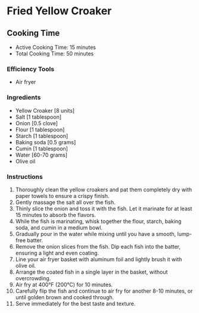 # Fried Yellow Croaker

## Cooking Time

- Active Cooking Time: 15 minutes
- Total Cooking Time: 50 minutes

### Efficiency Tools

- Air fryer

### Ingredients

- Yellow Croaker [8 units]
- Salt [1 tablespoon]
- Onion [0.5 clove]
- Flour [1 tablespoon]
- Starch [1 tablespoon]
- Baking soda [0.5 grams]
- Cumin [1 tablespoon]
- Water [60-70 grams]
- Olive oil

### Instructions
1.  Thoroughly clean the yellow croakers and pat them completely dry with paper towels to ensure a crispy finish.
2.  Gently massage the salt all over the fish.
3.  Thinly slice the onion and toss it with the fish. Let it marinate for at least 15 minutes to absorb the flavors.
4.  While the fish is marinating, whisk together the flour, starch, baking soda, and cumin in a medium bowl.
5.  Gradually pour in the water while mixing until you have a smooth, lump-free batter.
6.  Remove the onion slices from the fish. Dip each fish into the batter, ensuring a light and even coating.
7.  Line your air fryer basket with aluminum foil and lightly brush it with olive oil.
8.  Arrange the coated fish in a single layer in the basket, without overcrowding.
9.  Air fry at 400°F (200°C) for 10 minutes.
10. Carefully flip the fish and continue to air fry for another 8-10 minutes, or until golden brown and cooked through.
11. Serve immediately for the best taste and texture.